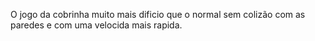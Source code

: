 O jogo da cobrinha muito mais dificio que o normal sem colizão com as paredes e com uma velocida mais rapida.
